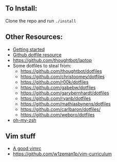 ## To Install:
  Clone the repo and run `./install`
## Other Resources:
* [Getting started](https://medium.com/@webprolific/getting-started-with-dotfiles-43c3602fd789#.ar9gb1b4z)
* [Github dotfile resource](https://dotfiles.github.io/)
* https://github.com/thoughtbot/laptop
* Some dotfiles to steal from: 
  - https://github.com/thoughtbot/dotfiles
  - https://github.com/christoomey/dotfiles
  - https://github.com/r00k/dotfiles
  - https://github.com/gabebw/dotfiles
  - https://github.com/garybernhardt/dotfiles
  - https://github.com/ryanb/dotfiles
  - https://github.com/mathiasbynens/dotfiles
  - https://github.com/carlbaron/dotfiles/
  - https://github.com/webpro/dotfiles
* [oh-my-zsh](https://github.com/robbyrussell/oh-my-zsh)
## Vim stuff
* [A good vimrc](https://dougblack.io/words/a-good-vimrc.html)
* https://github.com/w1zeman1p/vim-curriculum
